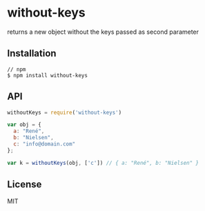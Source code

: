 # without-keys

  returns a new object without the keys passed as second parameter

## Installation

    // npm
    $ npm install without-keys


## API

  ```javascript
  withoutKeys = require('without-keys')

  var obj = {
    a: "René",
    b: "Nielsen",
    c: "info@domain.com"
  };

  var k = withoutKeys(obj, ['c']) // { a: "René", b: "Nielsen" }
  ```

## License

  MIT
